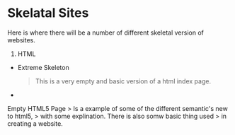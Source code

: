# Skelatal Sites

Here is where there will be a number of different skeletal version of websites. 

1. HTML
 *
   Extreme Skeleton
      > This is a very empty and basic version of a html index page.
  *
   Empty HTML5 Page
      > Is a example of some of the different semantic's new to html5,
      > with some explination. There is also somw basic thing used 
      > in creating a website.
